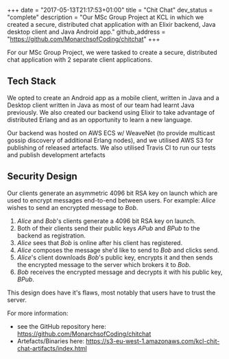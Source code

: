 +++
date = "2017-05-13T21:17:53+01:00"
title = "Chit Chat"
dev_status = "complete"
description = "Our MSc Group Project at KCL in which we created a secure, distributed chat application with an Elixir backend, Java desktop client and Java Android app."
github_address = "https://github.com/MonarchsofCoding/chitchat"
+++

For our MSc Group Project, we were tasked to create a secure, distributed chat application with 2 separate client applications.

## Tech Stack

We opted to create an Android app as a mobile client, written in Java and a Desktop client written in Java as most of our team had learnt Java previously.
We also created our backend using Elixir to take advantage of distributed Erlang and as an opportunity to learn a new language.

Our backend was hosted on AWS ECS w/ WeaveNet (to provide multicast gossip discovery of additional Erlang nodes), and we utilised AWS S3 for publishing of released artefacts. We also utilised Travis CI to run our tests and publish development artefacts

## Security Design

Our clients generate an asymmetric 4096 bit RSA key on launch which are used to encrypt messages end-to-end between users. For example:
_Alice_ wishes to send an encrypted message to _Bob_.

1. _Alice_ and _Bob_'s clients generate a 4096 bit RSA key on launch.
2. Both of their clients send their public keys _APub_ and _BPub_ to the backend as registration.
3. _Alice_ sees that _Bob_ is online after his client has registered.
4. _Alice_ composes the message she'd like to send to _Bob_ and clicks send.
5. _Alice_'s client downloads _Bob_'s public key, encrypts it and then sends the encrypted message to the server which brokers it to _Bob_.
6. _Bob_ receives the encrypted message and decrypts it with his public key, _BPub_.

This design does have it's flaws, most notably that users have to trust the server.

For more information:

- see the GitHub repository here: https://github.com/MonarchsofCoding/chitchat
- Artefacts/Binaries here: https://s3-eu-west-1.amazonaws.com/kcl-chit-chat-artifacts/index.html
